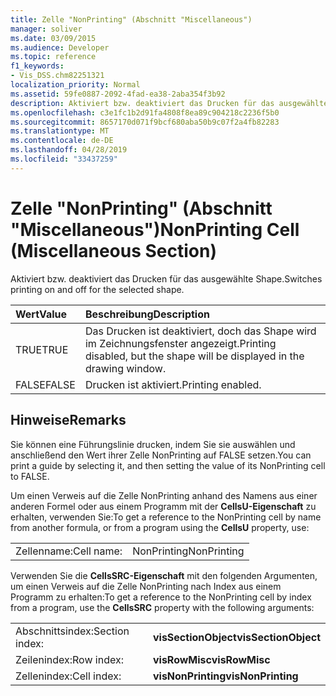 ```yaml
---
title: Zelle "NonPrinting" (Abschnitt "Miscellaneous")
manager: soliver
ms.date: 03/09/2015
ms.audience: Developer
ms.topic: reference
f1_keywords:
- Vis_DSS.chm82251321
localization_priority: Normal
ms.assetid: 59fe0887-2092-4fad-ea38-2aba354f3b92
description: Aktiviert bzw. deaktiviert das Drucken für das ausgewählte Shape.
ms.openlocfilehash: c3e1fc1b2d91fa4808f8ea89c904218c2236f5b0
ms.sourcegitcommit: 8657170d071f9bcf680aba50b9c07f2a4fb82283
ms.translationtype: MT
ms.contentlocale: de-DE
ms.lasthandoff: 04/28/2019
ms.locfileid: "33437259"
---
```

# <a name="nonprinting-cell-miscellaneous-section"></a><span data-ttu-id="92341-103">Zelle "NonPrinting" (Abschnitt "Miscellaneous")</span><span class="sxs-lookup"><span data-stu-id="92341-103">NonPrinting Cell (Miscellaneous Section)</span></span>

<span data-ttu-id="92341-104">Aktiviert bzw. deaktiviert das Drucken für das ausgewählte Shape.</span><span class="sxs-lookup"><span data-stu-id="92341-104">Switches printing on and off for the selected shape.</span></span>
  
|<span data-ttu-id="92341-105">**Wert**</span><span class="sxs-lookup"><span data-stu-id="92341-105">**Value**</span></span>|<span data-ttu-id="92341-106">**Beschreibung**</span><span class="sxs-lookup"><span data-stu-id="92341-106">**Description**</span></span>|
|:-----|:-----|
| <span data-ttu-id="92341-107">TRUE</span><span class="sxs-lookup"><span data-stu-id="92341-107">TRUE</span></span>  <br/> | <span data-ttu-id="92341-108">Das Drucken ist deaktiviert, doch das Shape wird im Zeichnungsfenster angezeigt.</span><span class="sxs-lookup"><span data-stu-id="92341-108">Printing disabled, but the shape will be displayed in the drawing window.</span></span>  <br/> |
| <span data-ttu-id="92341-109">FALSE</span><span class="sxs-lookup"><span data-stu-id="92341-109">FALSE</span></span>  <br/> | <span data-ttu-id="92341-110">Drucken ist aktiviert.</span><span class="sxs-lookup"><span data-stu-id="92341-110">Printing enabled.</span></span>  <br/> |
   
## <a name="remarks"></a><span data-ttu-id="92341-111">Hinweise</span><span class="sxs-lookup"><span data-stu-id="92341-111">Remarks</span></span>

<span data-ttu-id="92341-112">Sie können eine Führungslinie drucken, indem Sie sie auswählen und anschließend den Wert ihrer Zelle NonPrinting auf FALSE setzen.</span><span class="sxs-lookup"><span data-stu-id="92341-112">You can print a guide by selecting it, and then setting the value of its NonPrinting cell to FALSE.</span></span>
  
<span data-ttu-id="92341-113">Um einen Verweis auf die Zelle NonPrinting anhand des Namens aus einer anderen Formel oder aus einem Programm mit der **CellsU-Eigenschaft** zu erhalten, verwenden Sie:</span><span class="sxs-lookup"><span data-stu-id="92341-113">To get a reference to the NonPrinting cell by name from another formula, or from a program using the **CellsU** property, use:</span></span> 
  
|||
|:-----|:-----|
| <span data-ttu-id="92341-114">Zellenname:</span><span class="sxs-lookup"><span data-stu-id="92341-114">Cell name:</span></span>  <br/> | <span data-ttu-id="92341-115">NonPrinting</span><span class="sxs-lookup"><span data-stu-id="92341-115">NonPrinting</span></span>  <br/> |
   
<span data-ttu-id="92341-116">Verwenden Sie die **CellsSRC-Eigenschaft** mit den folgenden Argumenten, um einen Verweis auf die Zelle NonPrinting nach Index aus einem Programm zu erhalten:</span><span class="sxs-lookup"><span data-stu-id="92341-116">To get a reference to the NonPrinting cell by index from a program, use the **CellsSRC** property with the following arguments:</span></span> 
  
|||
|:-----|:-----|
| <span data-ttu-id="92341-117">Abschnittsindex:</span><span class="sxs-lookup"><span data-stu-id="92341-117">Section index:</span></span>  <br/> |<span data-ttu-id="92341-118">**visSectionObject**</span><span class="sxs-lookup"><span data-stu-id="92341-118">**visSectionObject**</span></span> <br/> |
| <span data-ttu-id="92341-119">Zeilenindex:</span><span class="sxs-lookup"><span data-stu-id="92341-119">Row index:</span></span>  <br/> |<span data-ttu-id="92341-120">**visRowMisc**</span><span class="sxs-lookup"><span data-stu-id="92341-120">**visRowMisc**</span></span> <br/> |
| <span data-ttu-id="92341-121">Zellenindex:</span><span class="sxs-lookup"><span data-stu-id="92341-121">Cell index:</span></span>  <br/> |<span data-ttu-id="92341-122">**visNonPrinting**</span><span class="sxs-lookup"><span data-stu-id="92341-122">**visNonPrinting**</span></span> <br/> |
   

